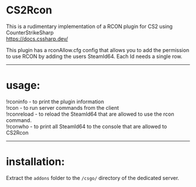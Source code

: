 # CS2Rcon  
  
This is a rudimentary implementation of a RCON plugin for CS2 using CounterStrikeSharp  
<https://docs.cssharp.dev/>  
  
This plugin has a rconAllow.cfg config that allows you to add the permission to use RCON by adding the users SteamId64. Each Id needs a single row.  
  
---
# usage:  
!rconinfo - to print the plugin information  
!rcon - to run server commands from the client  
!rconreload - to reload the SteamId64 that are allowed to use the rcon command.  
!rconwho - to print all SteamId64 to the console that are allowed to CS2Rcon
  
---
# installation:  
Extract the `addons` folder to the `/csgo/` directory of the dedicated server.  
